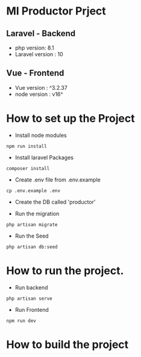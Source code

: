 # MI Productor Prject

## Laravel - Backend

-   php version: 8.1
-   Laravel version : 10

## Vue - Frontend

-   Vue version : ^3.2.37
-   node version : v16^

# How to set up the Project

-   Install node modules

`npm run install`

-   Install laravel Packages

`composer install`

-   Create .env file from .env.example

`cp .env.example .env`

-   Create the DB called 'productor'

-   Run the migration

`php artisan migrate`

-   Run the Seed

`php artisan db:seed`

# How to run the project.

-   Run backend

`php artisan serve`

-   Run Frontend

`npm run dev`

# How to build the project
